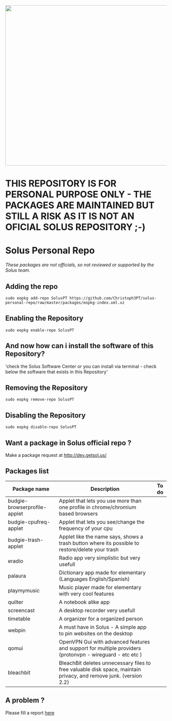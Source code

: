 <img src="https://github.com/Christoph3PT/solus-personal-repo/raw/master/solus.jpg" width="949" height="500" />


# THIS REPOSITORY IS FOR PERSONAL PURPOSE ONLY - THE PACKAGES ARE MAINTAINED BUT STILL A RISK AS IT IS NOT AN OFICIAL SOLUS REPOSITORY ;-)


Solus Personal Repo
====================

*These packages are not officials, so not reviewed or supported by the Solus team.*

## Adding the repo

`sudo eopkg add-repo SolusPT https://github.com/Christoph3PT/solus-personal-repo/raw/master/packages/eopkg-index.xml.xz`
 
## Enabling the Repository

`sudo eopkg enable-repo SolusPT`

## And now how can i install the software of this Repository?

'check the Solus Software Center or you can install via terminal - check below the software that exists in this Repository'

## Removing the Repository

`sudo eopkg remove-repo SolusPT`

## Disabling the Repository

`sudo eopkg disable-repo SolusPT`

## Want a package in Solus official repo ?

Make a package request at <http://dev.getsol.us/>


## Packages list


| Package name| Description | To do
| --- | --- | ---
| budgie-browserprofile-applet | Applet that lets you use more than one profile in chrome/chromium based browsers |  
| budgie-cpufreq-applet | Applet that lets you see/change the frequency of your cpu                        | 
| budgie-trash-applet   | Applet like the name says, shows a trash button where its possible to restore/delete your trash | 
| eradio | Radio app very simplistic but very usefull |
| palaura | Dictionary app made for elementary (Languages English/Spanish) |
| playmymusic | Music player made for elementary with very cool features |
| quilter | A notebook alike app |
| screencast | A desktop recorder very usefull |
| timetable | A organizer for a organized person |
| webpin | A must have in Solus - A simple app to pin websites on the desktop |
| qomui  | OpenVPN Gui with advanced features and support for multiple providers (protonvpn - wireguard - etc etc ) |
| bleachbit | BleachBit deletes unnecessary files to free valuable disk space, maintain privacy, and remove junk. (version 2.2) |



## A problem ?

Please fill a report [here](https://github.com/Christoph3PT/solus-personal-repo/issues)
